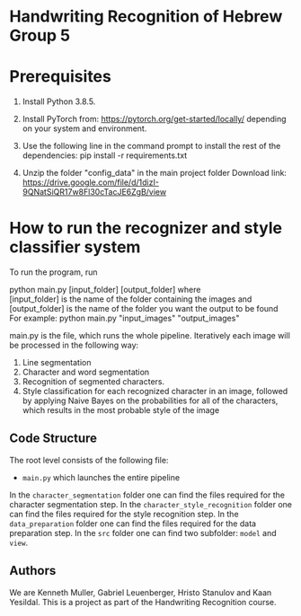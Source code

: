 # Handwriting Recognition of Hebrew Group 5

# Prerequisites
1. Install Python 3.8.5.

2. Install PyTorch from: https://pytorch.org/get-started/locally/ depending on your system and environment.

3. Use the following line in the command prompt to install the rest of the dependencies:
pip install -r requirements.txt

4. Unzip the folder "config_data" in the main project folder
Download link: https://drive.google.com/file/d/1dizI-9QNatSiQR17w8Fl30cTacJE6ZgB/view

# How to run the recognizer and style classifier system

To run the program, run

python main.py [input_folder] [output_folder] where\
[input_folder] is the name of the folder containing the images and \
[output_folder] is the name of the folder you want the output to be found\
For example: python main.py "input_images" "output_images"

main.py is the file, which runs the whole pipeline. Iteratively each image will be processed in the following way:
1. Line segmentation
2. Character and word segmentation
3. Recognition of segmented characters.
4. Style classification for each recognized character in an image, followed by applying Naive Bayes on the probabilities for all of the characters, which results in the most probable style of the image

## Code Structure

The root level consists of the following file: 
- `main.py` which launches the entire pipeline

In the `character_segmentation` folder one can find the files required for the character segmentation step.
In the `character_style_recognition` folder one can find the files required for the style recognition step.
In the `data_preparation` folder one can find the files required for the data preparation step.
In the `src` folder one can find two subfolder: `model` and `view`.

## Authors

We are Kenneth Muller, Gabriel Leuenberger, Hristo Stanulov and Kaan Yesildal. This is a project as part of the Handwriting Recognition course.
